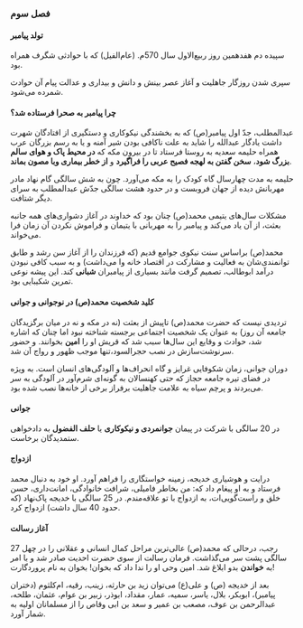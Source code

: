 ### فصل سوم

#### تولد پیامبر
سپیده دم هفدهمین روز ربیع‌الاول سال 570م. (عام‌الفیل) که با حوادثی شگرف همراه بود.

سپری شدن روزگار جاهلیت و آغاز عصر بینش و دانش و بیداری و عدالت پیام آن حوادث شمرده می‌شود.

#### چرا پیامبر به صحرا فرستاده شد؟
عبدالمطلب، جدّ اول پیامبر(ص) که به بخشندگی نیکوکاری و دستگیری از افتادگان شهرت داشت یادگار عبدالله را شاید به علت ناکافی بودن شیر آمنه و یا به رسم بزرگان عرب همراه حلیمه سعدیه به روستا فرستاد تا در بیرون مکه که **در محیط پاک و هوای سالم بزرگ شود**، **سخن گفتن به لهجه فصیح عربی را فراگیرد** و **از خطر بیماری وبا مصون بماند**.

حلیمه به مدت چهارسال گاه کودک را به مکه می‌آورد. چون به شش سالگی گام نهاد مادر مهربانش دیده از جهان فروبست و در حدود هشت سالگی جدّش عبدالمطلب به سرای دیگر شتافت.

مشکلات سال‌های یتیمی محمد(ص) چنان بود که خداوند در آغاز دشواری‌های همه جانبه بعثت، از آن یاد می‌کند و پیامبر را به مهربانی با یتیمان و فراموش نکردن آن زمان فرا می‌خواند.

محمد(ص) براساس سنت نیکوی جوامع قدیم (که فرزندان را از آغاز سن رشد و طابق توانمندی‌شان به فعالیت و مشارکت در اقتصاد خانه وا می‌داشت) و به سبب کافی نبودن درآمد ابوطالب، تصمیم گرفت مانند بسیاری از پیامبران **شبانی** کند. این پیشه نوعی تمرین شکیبایی بود.

#### کلید شخصیت محمد(ص) در نوجوانی و جوانی
تردیدی نیست که حضرت محمد(ص) تاپیش از بعثت (نه در مکه و نه در میان برگزیدگان جامعه آن روز) به عنوان یک شخصیت اجتماعی برجسته شناخته نبود اما چنان که اشاره شد، حوادث و وقایع این سال‌ها سبب شد که قریش او را **امین** بخوانند. و حضور سرنوشت‌سازش در نصب حجرالسود،تنها موجب ظهور و رواج آن شد.

دوران جوانی، زمان شکوفایی غرایز و گاه انحراف‌ها و آلودگی‌های انسان است. به ویژه در فضای تیره جامعه حجاز که حتی کهنسالان به گونه‌ای شرم‌آور در آلودگی به سر می‌بردند و پرچم سیاه به علامت جاهلیت برفراز برخی از خانه‌ها نصب شده بود.

#### جوانی
 در  20 سالگی با شرکت در پیمان **جوانمردی و نیکوکاری** یا **حلف الفضول** به دادخواهی ستمدیدگان برخاست.

#### ازدواج
درایت و هوشیاری خدیجه، زمینه خواستگاری را فراهم آورد. او خود به دنبال محمد فرستاد و به او پیغام داد که: من بخاطر فامیلی، شرافت خانوادگی، امانت‌داری، حسن خلق و راست‌گویی‌ات، به ازدواج با تو علاقه‌مندم.
در 25 سالگی با خدیجه پاک‌نهاد (که حدود 40 سال داشت) ازدواج کرد.

#### آغاز رسالت
27 رجب، درحالی که محمد(ص) عالی‌ترین مراحل کمال انسانی و عقلانی را در چهل سالگی پشت سر می‌گذاشت. فرمان رسالت از سوی حضرت احدیت صادر شد و با امر به **خواندن** بدو ابلاغ شد. امین وحی او را ندا داد که بخوان! بخوان به نام پروردگارت!

بعد از خدیجه (ص) و علی(ع) می‌توان زید بن حارثه، زینب، رقیه، ام‌کلثوم (دختران پیامبر)، ابوبکر، بلال، یاسر، سمیه، عمار، مقداد، ابوذر، زبیر بن عوام، عثمان، طلحه، عبدالرحمن بن عوف، مصعب بن عمیر و سعد بن ابی وقاص را از مسلمانان اولیه به شمار آورد.
